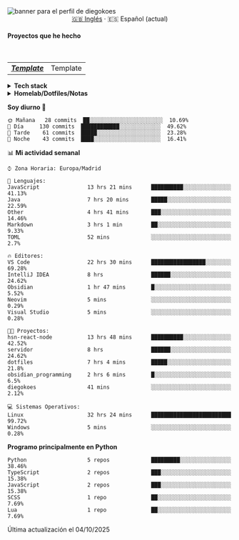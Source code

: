 <picture>
 <source media="(prefers-color-scheme: dark)" srcset="https://i.imgur.com/G5n6xUz.png">
 <source media="(prefers-color-scheme: light)" srcset="https://i.imgur.com/8gLfu4u.png">
 <img alt="banner para el perfil de diegokoes" src="https://i.imgur.com/G5n6xUz.png">
</picture>

<!-- Cambiador de idioma -->
<div align="center">
  <a href="./README.md">🇬🇧 Inglés</a> · <a>🇪🇸 Español (actual)</a>
</div>

#### Proyectos que he hecho

  <br>
  <table>
    <tbody>
      <tr>
        <td>
          <em>
            <strong><a href="#">Template</a></strong>
          </em>
        </td>
        <td>
Template         </td>
      </tr>
  </tbody>
  </table>

<details>
  <summary><strong>Tech stack</strong></summary>

  <!-- Frontend -->
  <img alt="Frontend" src="https://img.shields.io/badge/Front%20%20%20-20232a?style=for-the-badge&logo=terminal&logoColor=white">
  <img alt="Angular" src="https://img.shields.io/badge/angular-7E22CE?style=for-the-badge&logo=angular&logoColor=white">
  <img alt="React" src="https://img.shields.io/badge/react-20232a?style=for-the-badge&logo=react&logoColor=61DAFB">
  <img alt="Tailwind CSS" src="https://img.shields.io/badge/tailwindcss-06B6D4?style=for-the-badge&logo=tailwindcss&logoColor=white">
  <img alt="SCSS/SASS" src="https://img.shields.io/badge/scss-CC6699?style=for-the-badge&logo=sass&logoColor=white">
<br>

  <!-- Backend -->
  <img alt="Backend" src="https://img.shields.io/badge/Back%20%20%20%20-20232a?style=for-the-badge&logo=terminal&logoColor=white">
  <img alt="Node.js" src="https://img.shields.io/badge/node.js-339933?style=for-the-badge&logo=nodedotjs&logoColor=white">
  <img alt="Express" src="https://img.shields.io/badge/express-000000?style=for-the-badge&logo=express&logoColor=white">
  <img alt="Spring" src="https://img.shields.io/badge/spring-6DB33F?style=for-the-badge&logo=spring&logoColor=white">
<br>

  <!-- Databases -->
  <img alt="Databases" src="https://img.shields.io/badge/DB's%20-20232a?style=for-the-badge&logo=terminal&logoColor=white">
  <img alt="MongoDB" src="https://img.shields.io/badge/mongodb-4EA94B?style=for-the-badge&logo=mongodb&logoColor=white">
  <img alt="Supabase" src="https://img.shields.io/badge/supabase-3ECF8E?style=for-the-badge&logo=supabase&logoColor=white">
  <img alt="Valkey" src="https://img.shields.io/badge/valkey-DC382D?style=for-the-badge&logo=valkey&logoColor=white">
  <img alt="DBeaver" src="https://img.shields.io/badge/dbeaver-2F6BFF?style=for-the-badge&logo=dbeaver&logoColor=white">
<br>
  <!-- DevOps -->
  <img alt="DevOps" src="https://img.shields.io/badge/DevOps%20%20%20-20232a?style=for-the-badge&logo=terminal&logoColor=white">
  <img alt="Docker" src="https://img.shields.io/badge/docker-2496ED?style=for-the-badge&logo=docker&logoColor=white">
  <img alt="Proxmox" src="https://img.shields.io/badge/proxmox-e57000?style=for-the-badge&logo=proxmox&logoColor=white">
  <img alt="Jenkins" src="https://img.shields.io/badge/jenkins-D24939?style=for-the-badge&logo=jenkins&logoColor=white">
  <img alt="Git" src="https://img.shields.io/badge/git-F05032?style=for-the-badge&logo=git&logoColor=white">
</details>

<details>
  <summary><strong>Homelab/Dotfiles/Notas</strong></summary>

  <table>
    <tbody>
      <tr>
        <td>
          <strong><a href="https://github.com/diegokoes/proxmox">proxmox</a></strong>
        </td>
        <td>Configuraciones y documentación relacionadas con Proxmox</td>
      </tr>
      <tr>
        <td>
          <strong><a href="https://github.com/diegokoes/dotfiles">dotfiles</a></strong>
        </td>
        <td>Mis dotfiles y la configuración del entorno</td>
      </tr>
      <tr>
        <td>
          <strong><a href="https://github.com/diegokoes/NOTES_programming">obsidian_programming</a></strong>
        </td>
        <td>Notas y vault de Obsidian sobre programación/tecnología</td>
      </tr>
    </tbody>
  </table>
</details>

<!--START_SECTION:waka_es-->
**Soy diurno 🐤** 

```text
🌞 Mañana   28 commits  ██░░░░░░░░░░░░░░░░░░░░░░░  10.69%
🌆 Día     130 commits  ████████████░░░░░░░░░░░░░  49.62%
🌃 Tarde    61 commits  █████░░░░░░░░░░░░░░░░░░░░  23.28%
🌙 Noche    43 commits  ████░░░░░░░░░░░░░░░░░░░░░  16.41%
```


📊 **Mi actividad semanal** 

```text
⌚︎ Zona Horaria: Europa/Madrid

💬 Lenguajes: 
JavaScript               13 hrs 21 mins      ██████████░░░░░░░░░░░░░░░   41.13% 
Java                     7 hrs 20 mins       █████░░░░░░░░░░░░░░░░░░░░   22.59% 
Other                    4 hrs 41 mins       ███░░░░░░░░░░░░░░░░░░░░░░   14.46% 
Markdown                 3 hrs 1 min         ██░░░░░░░░░░░░░░░░░░░░░░░   9.33% 
TOML                     52 mins             ░░░░░░░░░░░░░░░░░░░░░░░░░   2.7%

🔥 Editores: 
VS Code                  22 hrs 30 mins      █████████████████░░░░░░░░   69.28% 
IntelliJ IDEA            8 hrs               ██████░░░░░░░░░░░░░░░░░░░   24.62% 
Obsidian                 1 hr 47 mins        █░░░░░░░░░░░░░░░░░░░░░░░░   5.52% 
Neovim                   5 mins              ░░░░░░░░░░░░░░░░░░░░░░░░░   0.29% 
Visual Studio            5 mins              ░░░░░░░░░░░░░░░░░░░░░░░░░   0.28%

🐱‍💻 Proyectos: 
hsn-react-node           13 hrs 48 mins      ██████████░░░░░░░░░░░░░░░   42.52% 
servidor                 8 hrs               ██████░░░░░░░░░░░░░░░░░░░   24.62% 
dotfiles                 7 hrs 4 mins        █████░░░░░░░░░░░░░░░░░░░░   21.8% 
obsidian_programming     2 hrs 6 mins        █░░░░░░░░░░░░░░░░░░░░░░░░   6.5% 
diegokoes                41 mins             ░░░░░░░░░░░░░░░░░░░░░░░░░   2.12%

💻 Sistemas Operativos: 
Linux                    32 hrs 24 mins      █████████████████████████   99.72% 
Windows                  5 mins              ░░░░░░░░░░░░░░░░░░░░░░░░░   0.28%

```

**Programo principalmente en Python** 

```text
Python                   5 repos             █████████░░░░░░░░░░░░░░░░   38.46% 
TypeScript               2 repos             ███░░░░░░░░░░░░░░░░░░░░░░   15.38% 
JavaScript               2 repos             ███░░░░░░░░░░░░░░░░░░░░░░   15.38% 
SCSS                     1 repo              ██░░░░░░░░░░░░░░░░░░░░░░░   7.69% 
Lua                      1 repo              ██░░░░░░░░░░░░░░░░░░░░░░░   7.69%

```



 Última actualización el 04/10/2025
<!--END_SECTION:waka_es-->
